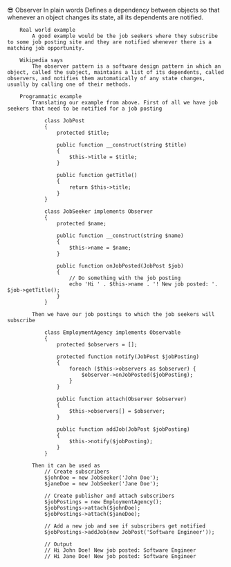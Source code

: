 😎 Observer
        In plain words
            Defines a dependency between objects so that whenever an object changes its state, all its dependents are notified.

        Real world example
            A good example would be the job seekers where they subscribe to some job posting site and they are notified whenever there is a matching job opportunity.

        Wikipedia says
            The observer pattern is a software design pattern in which an object, called the subject, maintains a list of its dependents, called observers, and notifies them automatically of any state changes, usually by calling one of their methods.

        Programmatic example
            Translating our example from above. First of all we have job seekers that need to be notified for a job posting

                class JobPost
                {
                    protected $title;

                    public function __construct(string $title)
                    {
                        $this->title = $title;
                    }

                    public function getTitle()
                    {
                        return $this->title;
                    }
                }

                class JobSeeker implements Observer
                {
                    protected $name;

                    public function __construct(string $name)
                    {
                        $this->name = $name;
                    }

                    public function onJobPosted(JobPost $job)
                    {
                        // Do something with the job posting
                        echo 'Hi ' . $this->name . '! New job posted: '. $job->getTitle();
                    }
                }

            Then we have our job postings to which the job seekers will subscribe

                class EmploymentAgency implements Observable
                {
                    protected $observers = [];

                    protected function notify(JobPost $jobPosting)
                    {
                        foreach ($this->observers as $observer) {
                            $observer->onJobPosted($jobPosting);
                        }
                    }

                    public function attach(Observer $observer)
                    {
                        $this->observers[] = $observer;
                    }

                    public function addJob(JobPost $jobPosting)
                    {
                        $this->notify($jobPosting);
                    }
                }

            Then it can be used as
                // Create subscribers
                $johnDoe = new JobSeeker('John Doe');
                $janeDoe = new JobSeeker('Jane Doe');

                // Create publisher and attach subscribers
                $jobPostings = new EmploymentAgency();
                $jobPostings->attach($johnDoe);
                $jobPostings->attach($janeDoe);

                // Add a new job and see if subscribers get notified
                $jobPostings->addJob(new JobPost('Software Engineer'));

                // Output
                // Hi John Doe! New job posted: Software Engineer
                // Hi Jane Doe! New job posted: Software Engineer






















